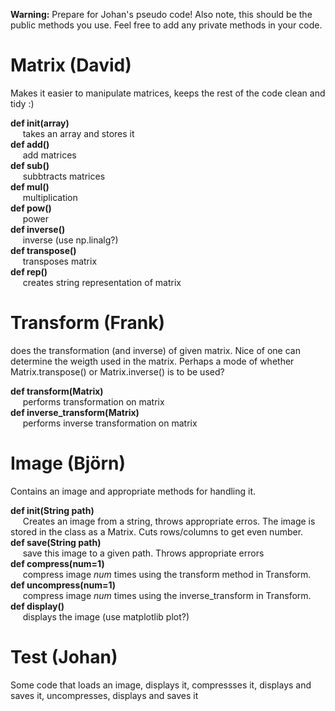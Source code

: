 **Warning:** Prepare for Johan's pseudo code! Also note, this should be the public methods you use. 
Feel free to add any private methods in your code. 

# Matrix (David)
Makes it easier to manipulate matrices, keeps the rest of the code clean and tidy :)

**def init(array)** 
<br>&nbsp;&nbsp;&nbsp;&nbsp;
takes an array and stores it
<br>
**def add()**
<br>&nbsp;&nbsp;&nbsp;&nbsp;
add matrices
<br>
**def sub()**
<br>&nbsp;&nbsp;&nbsp;&nbsp;
subbtracts matrices
<br>
**def mul()**
<br>&nbsp;&nbsp;&nbsp;&nbsp;
multiplication
<br>
**def pow()**
<br>&nbsp;&nbsp;&nbsp;&nbsp;
power
<br>
**def inverse()**
<br>&nbsp;&nbsp;&nbsp;&nbsp;
inverse (use np.linalg?)
<br>
**def transpose()**
<br>&nbsp;&nbsp;&nbsp;&nbsp;
transposes matrix
<br>
**def rep()**
<br>&nbsp;&nbsp;&nbsp;&nbsp;
creates string representation of matrix

# Transform (Frank)
does the transformation (and inverse) of given matrix. Nice of one can determine the weigth used in the matrix. 
Perhaps a mode of whether Matrix.transpose() or Matrix.inverse() is to be used?

**def transform(Matrix)** 
<br>&nbsp;&nbsp;&nbsp;&nbsp;
performs transformation on matrix
<br>
**def inverse_transform(Matrix)** 
<br>&nbsp;&nbsp;&nbsp;&nbsp;
performs inverse transformation on matrix

# Image (Björn)
Contains an image and appropriate methods for handling it.

**def init(String path)** 
<br>&nbsp;&nbsp;&nbsp;&nbsp;
Creates an image from a string, throws appropriate erros. The image is stored in the class as a Matrix. Cuts rows/columns to get even number.
<br>
**def save(String path)**
<br>&nbsp;&nbsp;&nbsp;&nbsp;
save this image to a given path. Throws appropriate errors
<br>
**def compress(num=1)**
<br>&nbsp;&nbsp;&nbsp;&nbsp;
compress image *num* times using the transform method in Transform.
<br>
**def uncompress(num=1)**
<br>&nbsp;&nbsp;&nbsp;&nbsp;
compress image *num* times using the inverse_transform in Transform.
<br>
**def display()**
<br>&nbsp;&nbsp;&nbsp;&nbsp;
displays the image (use matplotlib plot?)

# Test (Johan)
Some code that loads an image, displays it, compressses it, displays and saves it, uncompresses, displays and saves it
